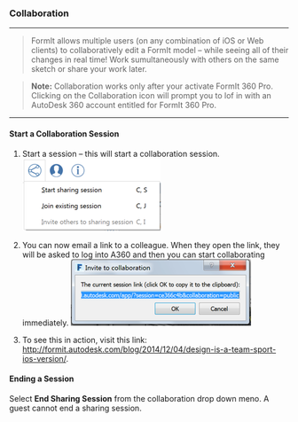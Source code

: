 ### Collaboration
---

> FormIt allows multiple users (on any combination of iOS or Web clients) to collaboratively edit a FormIt model – while seeing all of their changes in real time! Work sumultaneously with others on the same sketch or share your work later. 

> **Note:** Collaboration works only after your activate FormIt 360 Pro. Clicking on the Collaboration icon will prompt you to lof in with an AutoDesk 360 account entitled for FormIt 360 Pro. 

---

#### Start a Collaboration Session

1. Start a session – this will start a collaboration session. 
![](./images/6c166d38-6851-4d62-b2dc-8f83efd958f8.png)

2. You can now email a link to a colleague. When they open the link, they will be asked to log into A360 and then you can start collaborating immediately. 
![](./images/0b10d035-0145-4762-aaeb-3d4d628cc4a7.png)

3. To see this in action, visit this link: <http://formit.autodesk.com/blog/2014/12/04/design-is-a-team-sport-ios-version/>.

#### Ending a Session
Select **End Sharing Session** from the collaboration drop down meno. A guest cannot end a sharing session. 